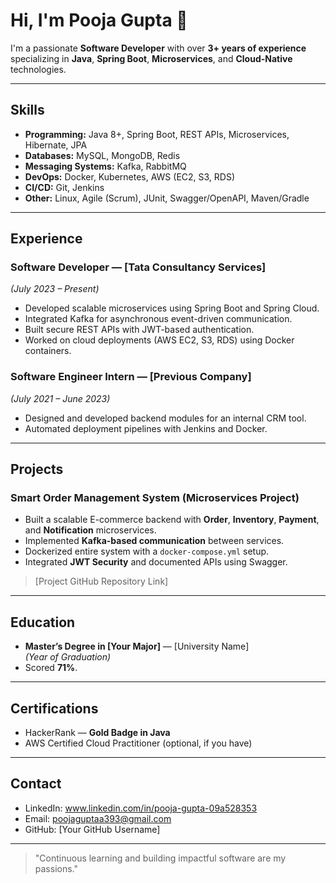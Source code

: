 # Hi, I'm Pooja Gupta 👋

I'm a passionate **Software Developer** with over **3+ years of experience** specializing in **Java**, **Spring Boot**, **Microservices**, and **Cloud-Native** technologies.

---

## **Skills**
- **Programming:** Java 8+, Spring Boot, REST APIs, Microservices, Hibernate, JPA
- **Databases:** MySQL, MongoDB, Redis
- **Messaging Systems:** Kafka, RabbitMQ
- **DevOps:** Docker, Kubernetes, AWS (EC2, S3, RDS)
- **CI/CD:** Git, Jenkins
- **Other:** Linux, Agile (Scrum), JUnit, Swagger/OpenAPI, Maven/Gradle

---

## **Experience**

### Software Developer — [Tata Consultancy Services]  
*(July 2023 – Present)*
- Developed scalable microservices using Spring Boot and Spring Cloud.
- Integrated Kafka for asynchronous event-driven communication.
- Built secure REST APIs with JWT-based authentication.
- Worked on cloud deployments (AWS EC2, S3, RDS) using Docker containers.

### Software Engineer Intern — [Previous Company]  
*(July 2021 – June 2023)*
- Designed and developed backend modules for an internal CRM tool.
- Automated deployment pipelines with Jenkins and Docker.

---

## **Projects**

### Smart Order Management System (Microservices Project)
- Built a scalable E-commerce backend with **Order**, **Inventory**, **Payment**, and **Notification** microservices.
- Implemented **Kafka-based communication** between services.
- Dockerized entire system with a `docker-compose.yml` setup.
- Integrated **JWT Security** and documented APIs using Swagger.

> [Project GitHub Repository Link]

---

## **Education**
- **Master’s Degree in [Your Major]** — [University Name]  
*(Year of Graduation)*
- Scored **71%**.

---

## **Certifications**
- HackerRank — **Gold Badge in Java**
- AWS Certified Cloud Practitioner (optional, if you have)

---

## **Contact**
- LinkedIn: www.linkedin.com/in/pooja-gupta-09a528353
- Email: poojaguptaa393@gmail.com
- GitHub: [Your GitHub Username]

---

> "Continuous learning and building impactful software are my passions."

